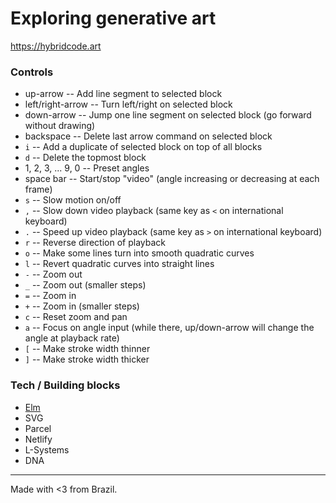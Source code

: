 # Exploring generative art

https://hybridcode.art

### Controls

- up-arrow -- Add line segment to selected block
- left/right-arrow -- Turn left/right on selected block
- down-arrow -- Jump one line segment on selected block (go forward without drawing)
- backspace -- Delete last arrow command on selected block
- `i` -- Add a duplicate of selected block on top of all blocks
- `d` -- Delete the topmost block
- 1, 2, 3, ... 9, 0 -- Preset angles
- space bar -- Start/stop "video" (angle increasing or decreasing at each frame)
- `s` -- Slow motion on/off
- `,` -- Slow down video playback (same key as `<` on international keyboard)
- `.` -- Speed up video playback (same key as `>` on international keyboard)
- `r` -- Reverse direction of playback
- `o` -- Make some lines turn into smooth quadratic curves
- `l` -- Revert quadratic curves into straight lines
- `-` -- Zoom out
- `_` -- Zoom out (smaller steps)
- `=` -- Zoom in
- `+` -- Zoom in (smaller steps)
- `c` -- Reset zoom and pan
- `a` -- Focus on angle input (while there, up/down-arrow will change the angle at playback rate)
- `[` -- Make stroke width thinner
- `]` -- Make stroke width thicker

### Tech / Building blocks
- [Elm](http://elm-lang.org)
- SVG
- Parcel
- Netlify
- L-Systems
- DNA

---

Made with <3 from Brazil.

